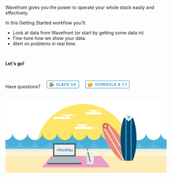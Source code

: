 <div class="container-fluid">

<p>Wavefront gives you the power to operate your whole stack easily and effectively.</p>
<p>In this Getting Started workflow you'll:</p>
<ul>
<li>Look at data from Wavefront (or start by getting some data in)</li>
<li>Fine-tune how we show your data.</li>
<li>Alert on problems in real time.</li>
</ul>
<p>&nbsp;</p>
<p><strong>Let's go!</strong></p>
<p>&nbsp;</p>
<p>Have questions? &nbsp; &nbsp; <a href="https://wavefront.com/join-public-slack"> <img src="images/slack.png"></img></a>
&nbsp; &nbsp;
<a href="https://wavefront.com/meet-1-on-1"><img src="images/1on1.png"></img></a> </p>
&nbsp;
&nbsp;
<img src="images/beach_ops.png" alt="wavefront and beachops">
</div>
